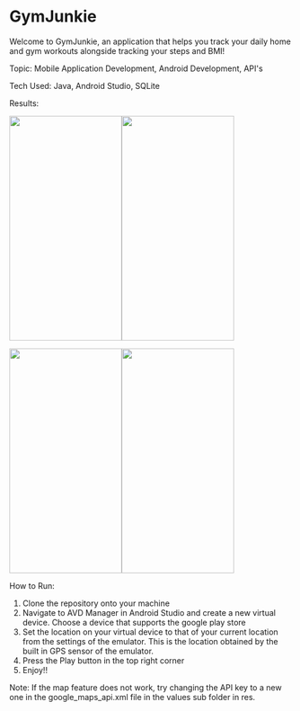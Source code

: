# GymJunkie

Welcome to GymJunkie, an application that helps you track your daily home and gym workouts alongside tracking your steps and BMI!

Topic: Mobile Application Development, Android Development, API's

Tech Used: Java, Android Studio, SQLite

Results:

<img src="https://user-images.githubusercontent.com/59831782/175793661-ec0c97b5-8e83-472b-a5de-9598f3921e35.png" width="200" height="400" /><img src="https://user-images.githubusercontent.com/59831782/175793685-16ca59bf-ee98-4b52-a7e7-f07076d60411.png" width="200" height="400" />


<img src="https://user-images.githubusercontent.com/59831782/175793703-0ed7f32f-4f48-412f-81e9-d2556f0b10e0.png" width="200" height="400" /><img src="https://user-images.githubusercontent.com/59831782/175793714-081a18fd-f648-46e3-86ee-e0b34de03f8d.png" width="200" height="400" />

How to Run:

1. Clone the repository onto your machine
2. Navigate to AVD Manager in Android Studio and create a new virtual device. Choose a device that supports the google play store
3. Set the location on your virtual device to that of your current location from the settings of the emulator. This is the location obtained by the built in GPS sensor of the emulator.
4. Press the Play button in the top right corner
5. Enjoy!!

Note: If the map feature does not work, try changing the API key to a new one in the google_maps_api.xml file in the values sub folder in res.
